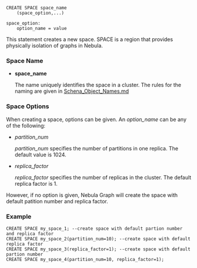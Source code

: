 
```
CREATE SPACE space_name
    (space_option,...)

space_option:
    option_name = value
```

This statement creates a new space. SPACE is a region that provides physically isolation of graphs in Nebula.

### Space Name

* **space_name**

    The name uniquely identifies the space in a cluster. The rules for the naming are given in [Schena_Object_Names.md](../../Language_Structure/Schema_Object_Names.md)

### Space Options

When creating a space, options can be given. An _option_name_ can be any of the following:
* _partition_num_

    _partition_num_ specifies the number of partitions in one replica. The default value is 1024. 

* _replica_factor_

    _replica_factor_ specifies the number of replicas in the cluster. The default replica factor is 1.

However, if no option is given, Nebula Graph will create the space with default patition number and replica factor.

### Example

```
CREATE SPACE my_space_1; --create space with default partion number and replica factor
CREATE SPACE my_space_2(partition_num=10); --create space with default replica factor
CREATE SPACE my_space_3(replica_factor=1); --create space with default partion number
CREATE SPACE my_space_4(partition_num=10, replica_factor=1);
```

